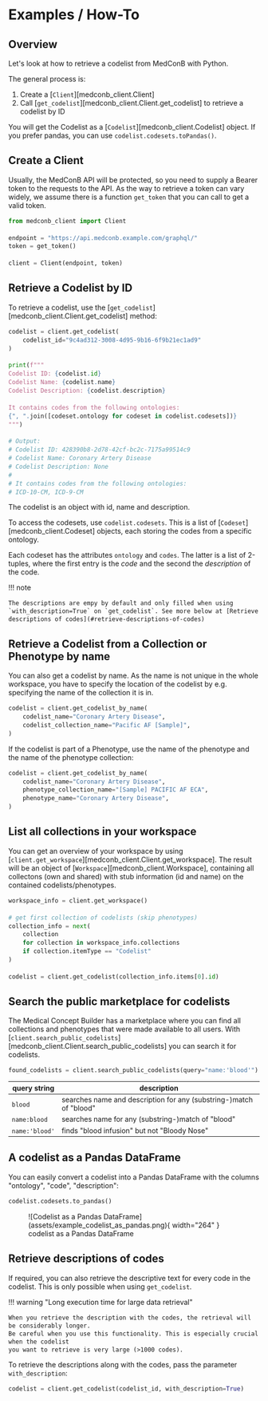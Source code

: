 # Examples / How-To

## Overview

Let's look at how to retrieve a codelist from MedConB with Python.

The general process is:

1. Create a [`Client`][medconb_client.Client]
2. Call [`get_codelist`][medconb_client.Client.get_codelist] to retrieve a codelist by ID

You will get the Codelist as a [`Codelist`][medconb_client.Codelist] object. If you prefer pandas, you can use `codelist.codesets.toPandas()`.

## Create a Client

Usually, the MedConB API will be protected, so you need to supply a Bearer token to the requests to the API. As the way to retrieve a token can vary widely, we assume there is a function `get_token` that you can call to get a valid token.

```python
from medconb_client import Client

endpoint = "https://api.medconb.example.com/graphql/"
token = get_token()

client = Client(endpoint, token)
```

## Retrieve a Codelist by ID

To retrieve a codelist, use the [`get_codelist`][medconb_client.Client.get_codelist] method:

```python
codelist = client.get_codelist(
    codelist_id="9c4ad312-3008-4d95-9b16-6f9b21ec1ad9"
)

print(f"""
Codelist ID: {codelist.id}
Codelist Name: {codelist.name}
Codelist Description: {codelist.description}

It contains codes from the following ontologies:
{", ".join([codeset.ontology for codeset in codelist.codesets])}
""")

# Output:
# Codelist ID: 428390b8-2d78-42cf-bc2c-7175a99514c9
# Codelist Name: Coronary Artery Disease
# Codelist Description: None
#
# It contains codes from the following ontologies:
# ICD-10-CM, ICD-9-CM
```

The codelist is an object with id, name and description.

To access the codesets, use `codelist.codesets`. This is a list of [`Codeset`][medconb_client.Codeset] objects, each storing the codes from a specific ontology.

Each codeset has the attributes `ontology` and `codes`. The latter is a list of 2-tuples, where the first entry is the _code_ and the second the _description_ of the code.

!!! note

    The descriptions are empy by default and only filled when using `with_description=True` on `get_codelist`. See more below at [Retrieve descriptions of codes](#retrieve-descriptions-of-codes)

## Retrieve a Codelist from a Collection or Phenotype by name

You can also get a codelist by name. As the name is not unique in the whole workspace, you have to specify the location of the codelist by e.g. specifying the name of the collection it is in.

```python
codelist = client.get_codelist_by_name(
    codelist_name="Coronary Artery Disease",
    codelist_collection_name="Pacific AF [Sample]",
)
```

If the codelist is part of a Phenotype, use the name of the phenotype and the name of the phenotype collection:

```python
codelist = client.get_codelist_by_name(
    codelist_name="Coronary Artery Disease",
    phenotype_collection_name="[Sample] PACIFIC AF ECA",
    phenotype_name="Coronary Artery Disease",
)
```

## List all collections in your workspace

You can get an overview of your workspace by using [`client.get_workspace`][medconb_client.Client.get_workspace]. The result will be an object of [`Workspace`][medconb_client.Workspace], containing all collectons (own and shared) with stub information (id and name) on the contained codelists/phenotypes.

```python
workspace_info = client.get_workspace()

# get first collection of codelists (skip phenotypes)
collection_info = next(
    collection
    for collection in workspace_info.collections
    if collection.itemType == "Codelist"
)

codelist = client.get_codelist(collection_info.items[0].id)
```

## Search the public marketplace for codelists

The Medical Concept Builder has a marketplace where you can find all collections and phenotypes
that were made available to all users. With [`client.search_public_codelists`][medconb_client.Client.search_public_codelists]
you can search it for codelists.

```python
found_codelists = client.search_public_codelists(query="name:'blood'")
```

| query string   | description                                                        |
| -------------- | ------------------------------------------------------------------ |
| `blood`        | searches name and description for any (substring-)match of "blood" |
| `name:blood`   | searches name for any (substring-)match of "blood"                 |
| `name:'blood'` | finds "blood infusion" but not "Bloody Nose"                       |

## A codelist as a Pandas DataFrame

You can easily convert a codelist into a Pandas DataFrame with the columns "ontology", "code", "description":

```python
codelist.codesets.to_pandas()
```

<figure markdown="span">
  ![Codelist as a Pandas DataFrame](assets/example_codelist_as_pandas.png){ width="264" }
  <figcaption>codelist as a Pandas DataFrame</figcaption>
</figure>

## Retrieve descriptions of codes

If required, you can also retrieve the descriptive text for every code in the codelist. This is only possible when using `get_codelist`.

!!! warning "Long execution time for large data retrieval"

    When you retrieve the description with the codes, the retrieval will be considerably longer.
    Be careful when you use this functionality. This is especially crucial when the codelist
    you want to retrieve is very large (>1000 codes).

To retrieve the descriptions along with the codes, pass the parameter `with_description`:

```python
codelist = client.get_codelist(codelist_id, with_description=True)
```
